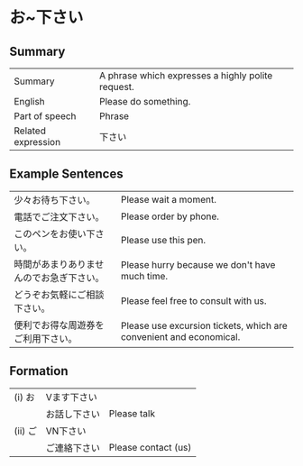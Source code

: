 # お~下さい

## Summary

<table><tr>   <td>Summary</td>   <td>A phrase which expresses a highly polite request.</td></tr><tr>   <td>English</td>   <td>Please do something.</td></tr><tr>   <td>Part of speech</td>   <td>Phrase</td></tr><tr>   <td>Related expression</td>   <td>下さい</td></tr></table>

## Example Sentences

<table><tr>   <td>少々お待ち下さい。</td>   <td>Please wait a moment.</td></tr><tr>   <td>電話でご注文下さい。</td>   <td>Please order by phone.</td></tr><tr>   <td>このペンをお使い下さい。</td>   <td>Please use this pen.</td></tr><tr>   <td>時間があまりありませんのでお急ぎ下さい。</td>   <td>Please hurry because we don't have much time.</td></tr><tr>   <td>どうぞお気軽にご相談下さい。</td>   <td>Please feel free to consult with us.</td></tr><tr>   <td>便利でお得な周遊券をご利用下さい。</td>   <td>Please use excursion tickets, which are convenient and economical.</td></tr></table>

## Formation

<table class="table"><tbody><tr class="tr head"><td class="td"><span class="numbers">(i)</span> <span class="concept">お</span></td><td class="td"><span>Vます</span><span class="concept">下さい</span></td><td class="td"></td></tr><tr class="tr"><td class="td"><span class="concept"></span></td><td class="td"><span class="concept">お</span><span>話し</span><span class="concept">下さい</span></td><td class="td"><span>Please talk</span></td></tr><tr class="tr head"><td class="td"><span class="numbers">(ii)</span> <span class="concept">ご</span></td><td class="td"><span>VN</span><span class="concept">下さい</span></td><td class="td"></td></tr><tr class="tr"><td class="td"><span class="concept"></span></td><td class="td"><span class="concept">ご</span><span>連絡</span><span class="concept">下さい</span></td><td class="td"><span>Please contact (us)</span> </td></tr></tbody></table>

